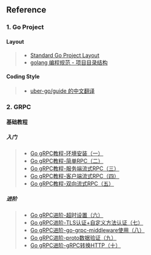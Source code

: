 ## Reference

### 1. Go Project

#### Layout

> * [Standard Go Project Layout](https://github.com/golang-standards/project-ayout/blob/master/README_zh.md)
> * [golang 编程规范 - 项目目录结构](https://makeoptim.com/golang/standards/project-layout#cmd)

#### Coding Style
> * [uber-go/guide 的中文翻译](https://github.com/xxjwxc/uber_go_guide_cn)

### 2. GRPC

#### 基础教程
##### 入门
> * [Go gRPC教程-环境安装（一）](https://www.cnblogs.com/FireworksEasyCool/p/12669371.html)
> * [Go gRPC教程-简单RPC（二）](https://www.cnblogs.com/FireworksEasyCool/p/12674120.html)
> * [Go gRPC教程-服务端流式RPC（三）](https://www.cnblogs.com/FireworksEasyCool/p/12693749.html)
> * [Go gRPC教程-客户端流式RPC（四）](https://www.cnblogs.com/FireworksEasyCool/p/12696733.html)
> * [Go gRPC教程-双向流式RPC（五）](https://www.cnblogs.com/FireworksEasyCool/p/12698194.html)

##### 进阶
> * [Go gRPC进阶-超时设置（六）](https://www.cnblogs.com/FireworksEasyCool/p/12702959.html)
> * [Go gRPC进阶-TLS认证+自定义方法认证（七）](https://www.cnblogs.com/FireworksEasyCool/p/12710325.html)
> * [Go gRPC进阶-go-grpc-middleware使用（八）](https://www.cnblogs.com/FireworksEasyCool/p/12750339.html)
> * [Go gRPC进阶-proto数据验证（九）](https://www.cnblogs.com/FireworksEasyCool/p/12761033.html)
> * [Go gRPC进阶-gRPC转换HTTP（十）](https://www.cnblogs.com/FireworksEasyCool/p/12782137.html)


